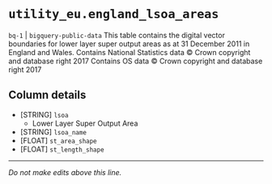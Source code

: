 # `utility_eu.england_lsoa_areas`
`bq-1` | `bigquery-public-data`
This table contains the digital vector boundaries for lower layer super output areas as at 31 December 2011 in England and Wales. 
Contains National Statistics data © Crown copyright and database right 2017
Contains OS data © Crown copyright and database right 2017

## Column details
* [STRING]    `lsoa`
  - Lower Layer Super Output Area
* [STRING]    `lsoa_name`
* [FLOAT]     `st_area_shape`
* [FLOAT]     `st_length_shape`

-------------------------------------------------------------------------------
*Do not make edits above this line.*
